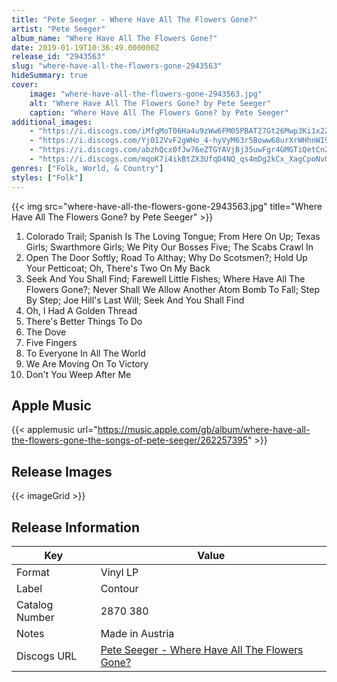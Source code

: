 ```yaml
---
title: "Pete Seeger - Where Have All The Flowers Gone?"
artist: "Pete Seeger"
album_name: "Where Have All The Flowers Gone?"
date: 2019-01-19T10:36:49.000000Z
release_id: "2943563"
slug: "where-have-all-the-flowers-gone-2943563"
hideSummary: true
cover:
    image: "where-have-all-the-flowers-gone-2943563.jpg"
    alt: "Where Have All The Flowers Gone? by Pete Seeger"
    caption: "Where Have All The Flowers Gone? by Pete Seeger"
additional_images:
    - "https://i.discogs.com/iMfqMoT06Ha4u9zWw6FM05PBAT27Gt26Mwp3Ki1x2ZI/rs:fit/g:sm/q:90/h:433/w:436/czM6Ly9kaXNjb2dz/LWRhdGFiYXNlLWlt/YWdlcy9SLTI5NDM1/NjMtMTMwODYwMTQ4/Ny5qcGVn.jpeg"
    - "https://i.discogs.com/Yj012VvF2gWHo_4-hyVyM63r5Boww68urXrWHhnWI9E/rs:fit/g:sm/q:90/h:433/w:439/czM6Ly9kaXNjb2dz/LWRhdGFiYXNlLWlt/YWdlcy9SLTI5NDM1/NjMtMTMwODYwMTQ5/OS5qcGVn.jpeg"
    - "https://i.discogs.com/abzhQcx0fJw76eZTGYAVjBj35uwFgr4GMGTiQetCnZY/rs:fit/g:sm/q:90/h:447/w:449/czM6Ly9kaXNjb2dz/LWRhdGFiYXNlLWlt/YWdlcy9SLTI5NDM1/NjMtMTMwODYwMTUw/OC5qcGVn.jpeg"
    - "https://i.discogs.com/mqoK7i4ikBtZX3UfqD4NQ_qs4mDg2kCx_XagCpoNvOo/rs:fit/g:sm/q:90/h:444/w:446/czM6Ly9kaXNjb2dz/LWRhdGFiYXNlLWlt/YWdlcy9SLTI5NDM1/NjMtMTMwODYwMTUx/OC5qcGVn.jpeg"
genres: ["Folk, World, & Country"]
styles: ["Folk"]
---
```


{{< img src="where-have-all-the-flowers-gone-2943563.jpg" title="Where Have All The Flowers Gone? by Pete Seeger" >}}

<!-- section break -->

1. Colorado Trail; Spanish Is The Loving Tongue; From Here On Up; Texas Girls; Swarthmore Girls; We Pity Our Bosses Five; The Scabs Crawl In
2. Open The Door Softly; Road To Althay; Why Do Scotsmen?; Hold Up Your Petticoat; Oh, There's Two On My Back
3. Seek And You Shall Find; Farewell Little Fishes; Where Have All The Flowers Gone?; Never Shall We Allow Another Atom Bomb To Fall; Step By Step; Joe Hill's Last Will; Seek And You Shall Find
4. Oh, I Had A Golden Thread
5. There's Better Things To Do
6. The Dove
7. Five Fingers
8. To Everyone In All The World
9. We Are Moving On To Victory
10. Don't You Weep After Me

<!-- section break -->



## Apple Music
{{< applemusic url="https://music.apple.com/gb/album/where-have-all-the-flowers-gone-the-songs-of-pete-seeger/262257395" >}}<br>




## Release Images
{{< imageGrid >}}

## Release Information
|  Key           | Value                                                |
| ---------------| ---------------------------------------------------- |
| Format         | Vinyl LP |
| Label          | Contour |
| Catalog Number | 2870 380 |
| Notes | Made in Austria |
| Discogs URL    | [Pete Seeger - Where Have All The Flowers Gone?](https://www.discogs.com/release/2943563-Pete-Seeger-Where-Have-All-The-Flowers-Gone) |